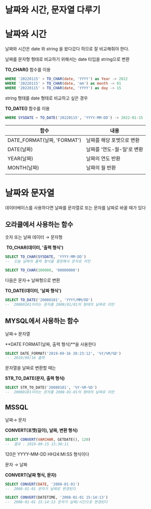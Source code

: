# 날짜와 시간, 문자열 다루기

# 날짜와 시간

날짜와 시간은 date 와  string 을 왔다갔다 하므로 잘 비교해줘야 한다.

날짜를 문자형 형태로 비교하기 위해서는 date 타입을 string으로 변환

**TO_CHAR()** 함수를 이용

```sql
WHERE '20220115' > TO_CHAR(date, 'YYYY') as Year -> 2022
WHERE '20220115' > TO_CHAR(date, 'mm') as month -> 01
WHERE '20220115' > TO_CHAR(date, 'YYYY') as day -> 15
```

string 형태를 date 형태로 비교하고 싶은 경우 

**TO_DATE()** 함수를 이용

```sql
WHERE SYSDATE > TO_DATE('20220115', 'YYYY-MM-DD') -> 2022-01-15

```

| 함수 | 내용 |
| --- | --- |
| DATE_FORMAT(날짜, 'FORMAT') | 날짜를 해당 포멧으로 변환 |
| DATE(날짜) | 날짜를 '연도-월-일'로 변환 |
| YEAR(날짜) | 날짜의 연도 반환 |
| MONTH(날짜) | 날짜의 월 반환 |
|  |  |

# 날짜와 문자열

데이터베이스를 사용하다면 날짜를 문자열로 또는 문자를 날짜로 바꿀 때가 있다

## **오라클에서 사용하는 함수**

숫자 또는 날짜 데이터 → 문자형

 **TO_CHAR(데이터, '출력 형식')**

```sql
SELECT TO_CHAR(SYSDATE, 'YYYY-MM-DD')  
--  오늘 날짜의 출력 형식을 결정해서 문자로 리턴
```

```sql
SELECT TO_CHAR(100000, '00000000')
```

다음은 문자→ 날짜형으로 변환

**TO_DATE(데이터, '날짜 형식')**

```sql
SELECT TO_DATE('20080101', 'YYYY/MM/DD')  
--  20080101이라는 문자를 2008/01/01의 형태의 날짜로 리턴
```

## **MYSQL에서 사용하는 함수**

날짜→ 문자열

**DATE FORMAT(날짜, 출력 형식)**을 사용한다

```sql
SELECT DATE_FORMAT('2019-09-16 20:23:12', '%Y/%M/%D')  
--  2019/09/16 출력
```

문자열을 날짜로 변환할 때는 

**STR_TO_DATE(문자, 출력 형식)** 

```sql
SELECT STR_TO_DATE('20080101', '%Y-%M-%D')  
--  20080101이라는 문자를 2008-01-01의 형태의 날짜로 리턴
```

## **MSSQL**

날짜→ 문자

**CONVERT(포맷(길이), 날짜, 변환 형식)**

```sql
SELECT CONVERT(VARCHAR, GETDATE(), 120)  
--  결과 : 2019-09-15 15:30:11
```

120은 YYYY-MM-DD HH24:MI:SS 형식이다 

문자 → 날짜

**CONVERT(날짜 형식, 문자)**

```sql
SELECT CONVERT(DATE, '2008-01-01')  
--  2008-01-01 문자가 날짜로 변경된다
```

```sql
SELECT CONVERT(DATETIME, '2008-01-01 15:14:13')  
--  2008-01-01 15:14:13 문자가 날짜/시간으로 변경된다
```